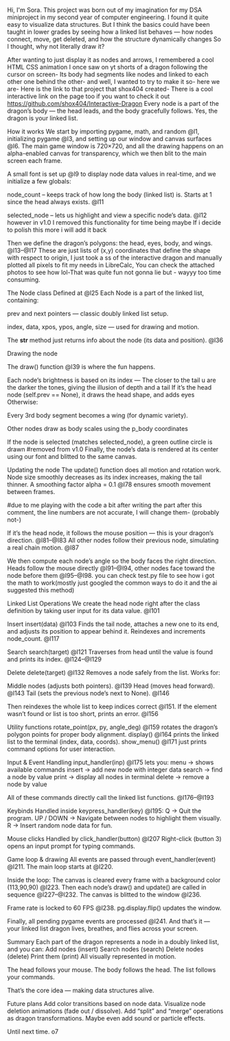 Hi, I'm Sora.
This project was born out of my imagination for my DSA miniproject in my second year of computer engineering. 
I found it quite easy to visualize data structures. But I think the basics could have been taught in lower grades by seeing how a linked list behaves — how nodes connect, move, get deleted, and how the structure 
dynamically changes 
So I thought, why not literally draw it?

After wanting to just display it as nodes and arrows, I remembered a cool HTML CSS animation I once saw on yt shorts of a dragon following the cursor on screen- Its body had segments like nodes and linked to each other
one behind the other- and well, I wanted to try to make it so- here we are-
Here is the link to that project that shox404 created- There is a cool interactive link on the page too if you want to check it out <https://github.com/shox404/Interactive-Dragon>
Every node is a part of the dragon’s body — the head leads, and the body gracefully follows.
Yes, the dragon is your linked list.

How it works
We start by importing pygame, math, and random @l1, initializing pygame @l3, and setting up our window and canvas surfaces @l6.
The main game window is 720×720, and all the drawing happens on an alpha-enabled canvas for transparency, which we then blit to the main screen each frame.

A small font is set up @l9 to display node data values in real-time, and we initialize a few globals:

node_count – keeps track of how long the body (linked list) is. Starts at 1 since the head always exists. @l11

selected_node – lets us highlight and view a specific node’s data. @l12 however in v1.0 I removed this functionality for time being maybe If i decide to polish this more i will add it back

Then we define the dragon’s polygons: the head, eyes, body, and wings. @l13–@l17
These are just lists of (x,y) coordinates that define the shape with respect to origin, I just took a ss of the interactive dragon and manually plotted all pixels to fit my needs in LibreCalc, You can check the attached
photos to see how lol-That was quite fun not gonna lie but - wayyy too time consuming.

The Node class
Defined at @l25
Each Node is a part of the linked list, containing:

prev and next pointers — classic doubly linked list setup.

index, data, xpos, ypos, angle, size — used for drawing and motion.

The __str__ method just returns info about the node (its data and position). @l36

Drawing the node

The draw() function @l39 is where the fun happens.

Each node’s brightness is based on its index — The closer to the tail u are  the darker the tones, giving the illusion of depth and a tail 
If it’s the head node (self.prev == None), it draws the head shape, and adds eyes 
Otherwise:

Every 3rd body segment becomes a wing (for dynamic variety). 

Other nodes draw as body scales using the p_body coordinates

If the node is selected (matches selected_node), a green outline circle is drawn #removed from v1.0
Finally, the node’s data is rendered at its center using our font and blitted to the same canvas.

Updating the node
The update() function does all motion and rotation work.
Node size smoothly decreases as its index increases, making the tail thinner. 
A smoothing factor alpha = 0.1 @l78 ensures smooth movement between frames.

#due to me playing with the code a bit after writing the part after this comment, the line numbers are not accurate, I will change them- (probably not-)

If it’s the head node, it follows the mouse position — this is your dragon’s direction. @l81–@l83
All other nodes follow their previous node, simulating a real chain motion. @l87

We then compute each node’s angle so the body faces the right direction.
Heads follow the mouse directly @l91–@l94, other nodes face toward the node before them @l95–@l98.
you can check test.py file to see how i got the math to work(mostly just googled the common ways to do it and the ai suggested this method)

Linked List Operations
We create the head node right after the class definition by taking user input for its data value. @l101

Insert
insert(data) @l103
Finds the tail node, attaches a new one to its end, and adjusts its position to appear behind it.
Reindexes and increments node_count. @l117

Search
search(target) @l121
Traverses from head until the value is found and prints its index. @l124–@l129

Delete
delete(target) @l132
Removes a node safely from the list. Works for:

Middle nodes (adjusts both pointers). @l139
Head (moves head forward). @l143
Tail (sets the previous node’s next to None). @l146

Then reindexes the whole list to keep indices correct @l151.
If the element wasn’t found or list is too short, prints an error. @l156

Utility functions
rotate_point(px, py, angle_deg) @l159 rotates the dragon’s polygon points for proper body alignment.
display() @l164 prints the linked list to the terminal (index, data, coords).
show_menu() @l171 just prints command options for user interaction.

Input & Event Handling
input_handler(inp) @l175 lets you:
menu → shows available commands
insert → add new node with integer data
search → find a node by value
print → display all nodes in terminal
delete → remove a node by value

All of these commands directly call the linked list functions. @l176–@l193

Keybinds
Handled inside keypress_handler(key) @l195:
Q → Quit the program.
UP / DOWN → Navigate between nodes to highlight them visually.
R → Insert random node data for fun.

Mouse clicks
Handled by click_handler(button) @l207
Right-click (button 3) opens an input prompt for typing commands.

Game loop & drawing
All events are passed through event_handler(event) @l211.
The main loop starts at @l220.

Inside the loop:
The canvas is cleared every frame with a background color (113,90,90) @l223.
Then each node’s draw() and update() are called in sequence @l227–@l232.
The canvas is blitted to the window @l236.

Frame rate is locked to 60 FPS @l238.
pg.display.flip() updates the window.

Finally, all pending pygame events are processed @l241.
And that’s it — your linked list dragon lives, breathes, and flies across your screen.

Summary
Each part of the dragon represents a node in a doubly linked list, and you can:
Add nodes (insert)
Search nodes (search)
Delete nodes (delete)
Print them (print)
All visually represented in motion.

The head follows your mouse.
The body follows the head.
The list follows your commands.

That’s the core idea — making data structures alive.

Future plans
Add color transitions based on node data.
Visualize node deletion animations (fade out / dissolve).
Add “split” and “merge” operations as dragon transformations.
Maybe even add sound or particle effects.

Until next time. o7
